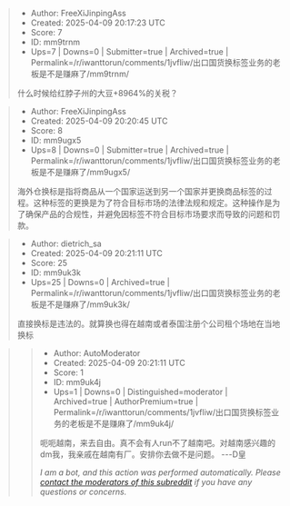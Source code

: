 > - Author: FreeXiJinpingAss
> - Created: 2025-04-09 20:17:23 UTC
> - Score: 7
> - ID: mm9trnm
> - Ups=7 | Downs=0 | Submitter=true | Archived=true | Permalink=/r/iwanttorun/comments/1jvfliw/出口国货换标签业务的老板是不是赚麻了/mm9trnm/
>
> 什么时候给红脖子州的大豆+8964%的关税？

> - Author: FreeXiJinpingAss
> - Created: 2025-04-09 20:20:45 UTC
> - Score: 8
> - ID: mm9ugx5
> - Ups=8 | Downs=0 | Submitter=true | Archived=true | Permalink=/r/iwanttorun/comments/1jvfliw/出口国货换标签业务的老板是不是赚麻了/mm9ugx5/
>
> 海外仓换标是指将商品从一个国家运送到另一个国家并更换商品标签的过程。这种标签的更换是为了符合目标市场的法律法规和规定。这种操作是为了确保产品的合规性，并避免因标签不符合目标市场要求而导致的问题和罚款。

> - Author: dietrich_sa
> - Created: 2025-04-09 20:21:11 UTC
> - Score: 25
> - ID: mm9uk3k
> - Ups=25 | Downs=0 | Archived=true | Permalink=/r/iwanttorun/comments/1jvfliw/出口国货换标签业务的老板是不是赚麻了/mm9uk3k/
>
> 直接换标是违法的。就算换也得在越南或者泰国注册个公司租个场地在当地换标

>> - Author: AutoModerator
>> - Created: 2025-04-09 20:21:11 UTC
>> - Score: 1
>> - ID: mm9uk4j
>> - Ups=1 | Downs=0 | Distinguished=moderator | Archived=true | AuthorPremium=true | Permalink=/r/iwanttorun/comments/1jvfliw/出口国货换标签业务的老板是不是赚麻了/mm9uk4j/
>>
>> 呃呃越南，来去自由。真不会有人run不了越南吧。对越南感兴趣的dm我，我亲戚在越南有厂。安排你去做不是问题。 ---D皇
>> 
>> *I am a bot, and this action was performed automatically. Please [contact the moderators of this subreddit](/message/compose/?to=/r/iwanttorun) if you have any questions or concerns.*

